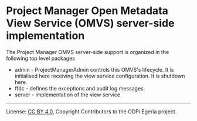 <!-- SPDX-License-Identifier: CC-BY-4.0 -->
<!-- Copyright Contributors to the ODPi Egeria project. -->

# Project Manager Open Metadata View Service (OMVS) server-side implementation

The Project Manager OMVS server-side support is organized in the following top level packages 

* admin -  ProjectManagerAdmin controls this OMVS's lifecycle. It is initialised here receiving the view service configuration. It is shutdown here.
* ffdc - defines the exceptions and audit log messages.
* server - implementation of the view service

----
License: [CC BY 4.0](https://creativecommons.org/licenses/by/4.0/),
Copyright Contributors to the ODPi Egeria project.